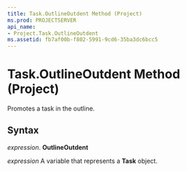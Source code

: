 ```yaml
---
title: Task.OutlineOutdent Method (Project)
ms.prod: PROJECTSERVER
api_name:
- Project.Task.OutlineOutdent
ms.assetid: fb7af00b-f802-5991-9cd6-35ba3dc6bcc5
---
```



# Task.OutlineOutdent Method (Project)

Promotes a task in the outline.


## Syntax

 _expression_. **OutlineOutdent**

 _expression_ A variable that represents a **Task** object.


